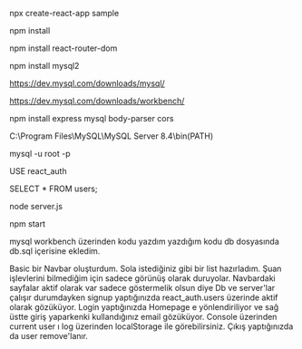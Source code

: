 npx create-react-app sample

npm install

npm install react-router-dom

npm install mysql2

https://dev.mysql.com/downloads/mysql/

https://dev.mysql.com/downloads/workbench/

npm install express mysql body-parser cors

C:\Program Files\MySQL\MySQL Server 8.4\bin(PATH)

mysql -u root -p

USE react_auth

SELECT * FROM users;

node server.js

npm start

mysql workbench üzerinden kodu yazdım yazdığım kodu db dosyasında db.sql içerisine ekledim.

Basic bir Navbar oluşturdum. Sola istediğiniz gibi bir list hazırladım. Şuan işlevlerini bilmediğim için sadece görünüş olarak duruyolar. 
Navbardaki sayfalar aktif olarak var sadece göstermelik olsun diye
Db ve server'lar çalışır durumdayken signup yaptığınızda react_auth.users üzerinde aktif olarak gözüküyor.
Login yaptığınızda Homepage e yönlendiriliyor ve sağ üstte giriş yaparkenki kullandığınız email gözüküyor.
Console üzerinden current user ı log üzerinden localStorage ile görebilirsiniz.
Çıkış yaptığınızda da user remove'lanır. 
